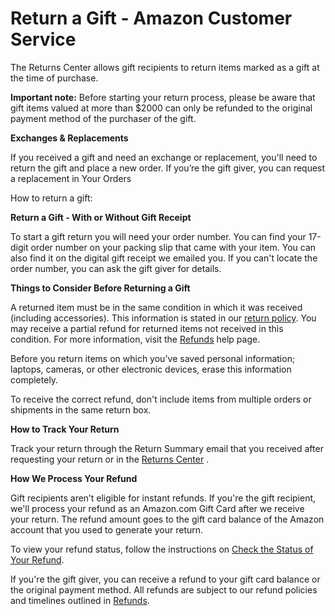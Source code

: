 # Return a Gift - Amazon Customer Service
The Returns Center allows gift recipients to return items marked as a gift at the time of purchase.

**Important note:** Before starting your return process, please be aware that gift items valued at more than $2000 can only be refunded to the original payment method of the purchaser of the gift.

**Exchanges & Replacements**

If you received a gift and need an exchange or replacement, you'll need to return the gift and place a new order. If you’re the gift giver, you can request a replacement in Your Orders

How to return a gift:

**Return a Gift - With or Without Gift Receipt**

To start a gift return you will need your order number. You can find your 17-digit order number on your packing slip that came with your item. You can also find it on the digital gift receipt we emailed you. If you can't locate the order number, you can ask the gift giver for details.

**Things to Consider Before Returning a Gift**

A returned item must be in the same condition in which it was received (including accessories). This information is stated in our [return policy](https://www.amazon.com/gp/help/customer/display.html/?nodeId=GKM69DUUYKQWKWX7). You may receive a partial refund for returned items not received in this condition. For more information, visit the [Refunds](https://www.amazon.com/gp/help/customer/display.html?nodeId=GKQNFKFK5CF3C54B) help page.

Before you return items on which you've saved personal information; laptops, cameras, or other electronic devices, erase this information completely.

To receive the correct refund, don't include items from multiple orders or shipments in the same return box.

**How to Track Your Return**

Track your return through the Return Summary email that you received after requesting your return or in the [Returns Center](https://www.amazon.com/returns) .

**How We Process Your Refund**

Gift recipients aren’t eligible for instant refunds. If you're the gift recipient, we'll process your refund as an Amazon.com Gift Card after we receive your return. The refund amount goes to the gift card balance of the Amazon account that you used to generate your return.

To view your refund status, follow the instructions on [Check the Status of Your Refund](https://www.amazon.com/gp/help/customer/display.html?nodeId=GMP8PC8KBY5FCPM2).

If you're the gift giver, you can receive a refund to your gift card balance or the original payment method. All refunds are subject to our refund policies and timelines outlined in [Refunds](https://www.amazon.com/gp/help/customer/display.html?nodeId=GKQNFKFK5CF3C54B).
